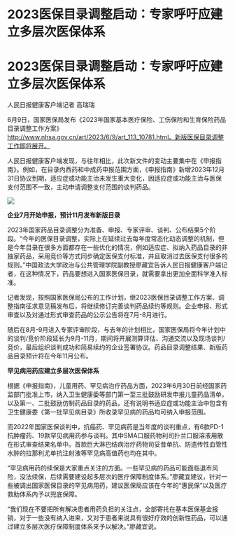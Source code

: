 # 2023医保目录调整启动：专家呼吁应建立多层次医保体系

# 2023医保目录调整启动：专家呼吁应建立多层次医保体系

人民日报健康客户端记者 高瑞瑞

6月9日，国家医保局发布《2023年国家基本医疗保险、工伤保险和生育保险药品目录调整工作方案》http://www.nhsa.gov.cn/art/2023/6/9/art_113_10781.html。新版医保目录调整工作即将展开。

人民日报健康客户端发现，与往年相比，此次新文件的变动主要集中在《申报指南》。例如，在目录内西药和中成药申报范围方面，《申报指南》新增2023年12月31日协议到期，适应症或功能主治未发生重大变化，因适应症或功能主治与医保支付范围不一致，主动申请调整支付范围的谈判药品。

![](https://inews.gtimg.com/om_bt/OEDLoiycBgfKnmw9NDIHAsU82qXXID50Yqi1X2Qsmn6U8AA/1000)

**企业7月开始申报，预计11月发布新版目录**

2023年国家药品目录调整分为准备、申报、专家评审、谈判、公布结果5个阶段。“今年的医保目录调整，实际上在延续过去每年度常态化动态调整的机制，但是今年目录在很多方面都存在一些优化的情况，例如适应症、拟纳入药品目录的非独家药品，采用竞价等方式同步确定医保支付标准，并且取消过去医保支付很多的规则。”中国政法大学政治与公共管理学院副教授廖藏宜告诉人民日报健康客户端记者，在这种情况下，药品要想进入国家医保目录，就需要拿出更加全面科学准入标准。

记者发现，按照国家医保局公布的工作计划，继2023医保目录调整工作方案、调整指南征求意见稿发布后，将继续修订完善谈判药品续约等规则。企业申报、形式审查以及对通过形式审查药品的公示公告将在7月-8月进行。

随后在8月-9月进入专家评审阶段，与去年的计划相比，国家医保局将今年计划中的谈判/竞价阶段延长为9月-11月，期间将开展测算评估、沟通交流以及现场谈判/竞价，最后组织谈判成功和简易续约的企业签署协议。药品目录调整结果、新版药品目录预计将在今年11月公布。

**罕见病用药应建立多层次医保体系**

根据《申报指南》，儿童用药、罕见病治疗药品方面，2023年6月30日前经国家药监部门批准上市，纳入卫生健康委等部门第一至三批鼓励研发申报儿童药品清单，以及第一、二批鼓励仿制药品目录的药品，还有说明书适应症或功能主治中包含有卫生健康委《第一批罕见病目录》所收录罕见病的药品均可纳入申报范围。

而2022年国家医保谈判中，抗癌药、罕见病药是当年度的谈判重点，有6款PD-1抗肿瘤药、19款罕见病用药参与谈判。其中SMA口服药物利司扑兰口服溶液用散在形式审查结果名单中。首款巨大淋巴结病治疗药物司妥昔单抗、防遗传性血管性水肿的拉那利尤单抗注射液等罕见病高值药也均在其中。

“罕见病用药的续保是大家重点关注的方面。一些罕见病的药品可能面临退市风险，没法续保，后续需要建设起多层次的医疗保障制度体系。”廖藏宜建议，针对一些被调出国家医保目录的罕见病用药，建议医保局应该在今年的“惠民保”以及医疗救助体系内予以兜底保障。

“我们现在不要把所有解决患者用药负担的关注点，全部寄托在基本医保基金报销，对于一些没有纳入进来，又对于患者来说具有很好疗效的创新性药品，可以通过建立多层次医疗保障制度体系来予以解决。”廖藏宜说。

